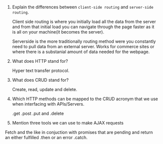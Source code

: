 1.  Explain the differences between `client-side routing` and `server-side routing`.

    Client side routing is where you initially load all the data from the server and from that initial load you can navigate through the page faster as it is all on your machine(it becomes the server).

    Serverside is the more traditionally routing method were you constantly need to pull data from an external server. Works for commerce sites or where there is a substanial amount of data needed for the webpage.

2.  What does HTTP stand for? 

    Hyper text transfer protocol.

3.  What does CRUD stand for? 

    Create, read, update and delete.

4.  Which HTTP methods can be mapped to the CRUD acronym that we use when interfacing with APIs/Servers.
    
    .get .post .put and .delete


5.  Mention three tools we can use to make AJAX requests

Fetch and the like in conjuction with promises that  are pending and return an either fulfilled .then or an error .catch.

